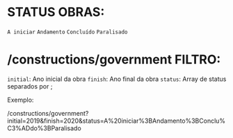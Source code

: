 # STATUS OBRAS:

`A iniciar`
`Andamento`
`Concluído`
`Paralisado`

# /constructions/government FILTRO:

`initial`: Ano inicial da obra
`finish`: Ano final da obra
`status`: Array de status separados por ;

Exemplo:

/constructions/government?initial=2019&finish=2020&status=A%20iniciar%3BAndamento%3BConclu%C3%ADdo%3BParalisado
